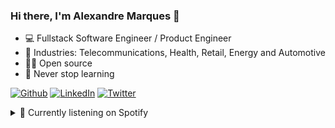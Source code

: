 ### Hi there, I'm Alexandre Marques 👋

- 💻 Fullstack Software Engineer / Product Engineer
- 🔭 Industries: Telecommunications, Health, Retail, Energy and Automotive
- 🧑‍💻 Open source
- 🌱 Never stop learning

[![Github][github-shield]][author-github]
[![LinkedIn][linkedin-shield]][author-linkedin]
[![Twitter][twitter-shield]][author-twitter]

<details>
  <summary>🎵 Currently listening on Spotify</summary> 
  <img alt="playing now" src="https://spotify-now-playing-svg.vercel.app/api" width="460" height="60">
</details>

[github-shield]: https://img.shields.io/badge/GitHub-100000?style=for-the-badge&logo=github&logoColor=white
[linkedin-shield]: https://img.shields.io/badge/LinkedIn-0077B5?style=for-the-badge&logo=linkedin&logoColor=white
[twitter-shield]: https://img.shields.io/badge/Twitter-1DA1F2?style=for-the-badge&logo=twitter&logoColor=white

[author-linkedin]:https://links.alexandremarques.io/twitter
[author-github]:https://links.alexandremarques.io/github
[author-twitter]: https://links.alexandremarques.io/twitter
